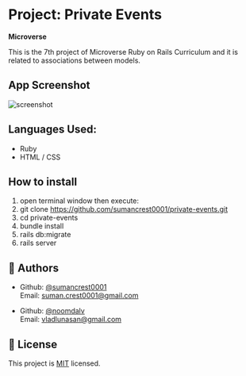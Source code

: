 # Project: Private Events
<b>Microverse</b>

This is the 7th project of Microverse Ruby on Rails Curriculum and it is related to associations between models.

## App Screenshot
![screenshot](https://i.imgur.com/GSSXyaj.png?1)

## Languages Used: 
- Ruby
- HTML / CSS

## How to install

1. open terminal window then execute:
2. git clone https://github.com/sumancrest0001/private-events.git
3. cd private-events
4. bundle install
5. rails db:migrate
6. rails server


## 👤 Authors
- Github: [@sumancrest0001](https://github.com/sumancrest0001)<br />
  Email: suman.crest0001@gmail.com

- Github: [@noomdalv](https://github.com/noomdalv)<br />
  Email: vladlunasan@gmail.com

## 📝 License

This project is [MIT](https://opensource.org/licenses/MIT) licensed.

